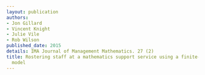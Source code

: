 ```yaml
---
layout: publication
authors:
- Jon Gillard
- Vincent Knight
- Julie Vile
- Rob Wilson
published_date: 2015
details: IMA Journal of Management Mathematics. 27 (2)
title: Rostering staff at a mathematics support service using a finite-source queueing
  model
---
```

